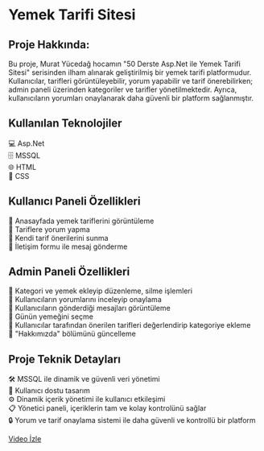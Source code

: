 # Yemek Tarifi Sitesi

## Proje Hakkında:

Bu proje, Murat Yücedağ hocamın "50 Derste Asp.Net ile Yemek Tarifi Sitesi" serisinden ilham alınarak geliştirilmiş bir yemek tarifi platformudur. Kullanıcılar, tarifleri görüntüleyebilir, yorum yapabilir ve tarif önerebilirken; admin paneli üzerinden kategoriler ve tarifler yönetilmektedir. Ayrıca, kullanıcıların yorumları onaylanarak daha güvenli bir platform sağlanmıştır.

## Kullanılan Teknolojiler
💻 Asp.Net  
🗄️ MSSQL  
🌐 HTML  
🎨 CSS  

## Kullanıcı Paneli Özellikleri
🔸 Anasayfada yemek tariflerini görüntüleme  
🔸 Tariflere yorum yapma  
🔸 Kendi tarif önerilerini sunma  
🔸 İletişim formu ile mesaj gönderme  

## Admin Paneli Özellikleri
🔹 Kategori ve yemek ekleyip düzenleme, silme işlemleri  
🔹 Kullanıcıların yorumlarını inceleyip onaylama  
🔹 Kullanıcıların gönderdiği mesajları görüntüleme  
🔹 Günün yemeğini seçme  
🔹 Kullanıcılar tarafından önerilen tarifleri değerlendirip kategoriye ekleme  
🔹 "Hakkımızda" bölümünü güncelleme  

## Proje Teknik Detayları
🛠️ MSSQL ile dinamik ve güvenli veri yönetimi  
📱 Kullanıcı dostu tasarım  
⚙️ Dinamik içerik yönetimi ile kullanıcı etkileşimi  
📋 Yönetici paneli, içeriklerin tam ve kolay kontrolünü sağlar  
🔒 Yorum ve tarif onaylama sistemi ile daha güvenli ve kontrollü bir platform  

[Video İzle](https://drive.google.com/file/d/1RKqTqH3cl8UrssDdT070aKr6Vd6pX22w/view)
